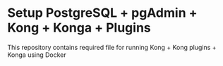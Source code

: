 # Setup PostgreSQL + pgAdmin + Kong + Konga + Plugins
This repository contains required file for running Kong + Kong plugins + Konga using Docker
